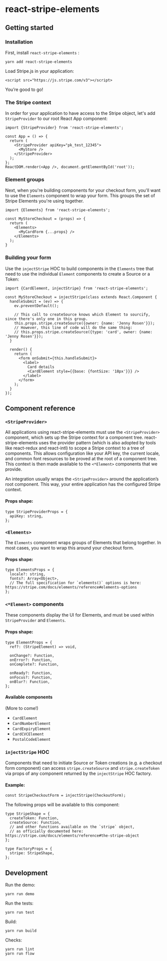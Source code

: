 # react-stripe-elements

## Getting started

### Installation

First, install `react-stripe-elements` :

    yarn add react-stripe-elements

Load Stripe.js in your application:

    <script src="https://js.stripe.com/v3"></script>

You’re good to go!

### The Stripe context

In order for your application to have access to the Stripe object, let's add `StripeProvider` to our root React App component:

    import {StripeProvider} from 'react-stripe-elements';

    const App = () => {
      return (
        <StripeProvider apiKey="pk_test_12345">
          <MyStore />
        </StripeProvider>
      );
    };
    ReactDOM.render(<App />, document.getElementById('root'));

### Element groups

Next, when you're building components for your checkout form, you'll want to use the `Elements` component to wrap your form. This groups the set of Stripe Elements you're using together.

    import {Elements} from 'react-stripe-elements';

    const MyStoreCheckout = (props) => {
      return (
        <Elements>
          <MyCardForm {...props} />
        </Elements>
      );
    }

### Building your form

Use the `injectStripe` HOC to build components in the `Elements` tree that need to use the individual `Element` components to create a Source or a Token:

    import {CardElement, injectStripe} from 'react-stripe-elements';

    const MyStoreCheckout = injectStripe(class extends React.Component {
      handleSubmit = (ev) => {
        ev.preventDefault();

        // This call to createSource knows which Element to sourcify, since there's only one in this group.
        this.props.stripe.createSource({owner: {name: 'Jenny Rosen'}});
        // However, this line of code will do the same thing:
        // this.props.stripe.createSource({type: 'card', owner: {name: 'Jenny Rosen'}});
      }

      render() {
        return (
          <form onSubmit={this.handleSubmit}>
            <label>
              Card details
              <CardElement style={{base: {fontSize: '18px'}}} />
            </label>
          </form>
        );
      }
    });

## Component reference

### `<StripeProvider>`

All applications using react-stripe-elements must use the `<StripeProvider>`  component, which sets up the Stripe context for a component tree.
react-stripe-elements uses the provider pattern (which is also adopted by tools like react-redux and react-intl) to scope a Stripe context to a tree of components. This allows configuration like your API key, the current locale, and common font resources to be proved at the root of a component tree. This context is then made available to the `<*Element>` components that we provide.

An integration usually wraps the `<StripeProvider>` around the application’s root component. This way, your entire application has the configured Stripe context.

#### Props shape:

    type StripeProviderProps = {
      apiKey: string,
    };


### `<Elements>`

The `Elements` component wraps groups of Elements that belong together. In most cases, you want to wrap this around your checkout form.

#### Props shape:

    type ElementsProps = {
      locale?: string,
      fonts?: Array<Object>,
      // The full specification for `elements()` options is here: https://stripe.com/docs/elements/reference#elements-options
    };

### `<*Element>` components

These components display the UI for Elements, and must be used within `StripeProvider` and `Elements`.

#### Props shape:

    type ElementProps = {
      ref?: (StripeElement) => void,

      onChange?: Function,
      onError?: Function,
      onComplete?: Function,

      onReady?: Function,
      onFocus?: Function,
      onBlur?: Function,
    };

#### Available components

(More to come!)

- `CardElement`
- `CardNumberElement`
- `CardExpiryElement`
- `CardCVCElement`
- `PostalCodeElement`

### `injectStripe` HOC

Components that need to initiate Source or Token creations (e.g. a checkout form component) can access `stripe.createSource` and `stripe.createToken` via props of any component returned by the `injectStripe` HOC factory.

#### Example:

    const StripeCheckoutForm = injectStripe(CheckoutForm);

The following props will be available to this component:

    type StripeShape = {
      createToken: Function,
      createSource: Function,
      // and other functions available on the `stripe` object,
      // as officially documented here: https://stripe.com/docs/elements/reference#the-stripe-object
    };

    type FactoryProps = {
      stripe: StripeShape,
    };


## Development

Run the demo:

    yarn run demo

Run the tests:

    yarn run test

Build:

    yarn run build

Checks:

    yarn run lint
    yarn run flow
